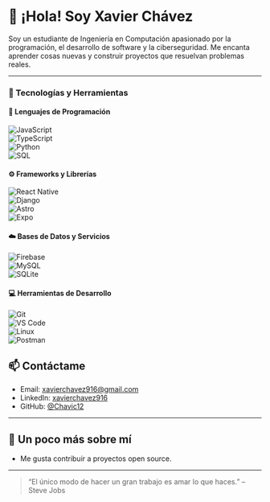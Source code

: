 # 👋 ¡Hola! Soy Xavier Chávez

Soy un estudiante de Ingeniería en Computación apasionado por la programación, el desarrollo de software y la ciberseguridad. Me encanta aprender cosas nuevas y construir proyectos que resuelvan problemas reales.

---

### 🚀 Tecnologías y Herramientas

#### 🧠 Lenguajes de Programación  
![JavaScript](https://img.shields.io/badge/JavaScript-F7DF1E?style=for-the-badge&logo=javascript&logoColor=black)  
![TypeScript](https://img.shields.io/badge/TypeScript-3178C6?style=for-the-badge&logo=typescript&logoColor=white)  
![Python](https://img.shields.io/badge/Python-3776AB?style=for-the-badge&logo=python&logoColor=white)  
![SQL](https://img.shields.io/badge/SQL-4479A1?style=for-the-badge&logo=mysql&logoColor=white)

#### ⚙️ Frameworks y Librerías  
![React Native](https://img.shields.io/badge/React_Native-61DAFB?style=for-the-badge&logo=react&logoColor=black)  
![Django](https://img.shields.io/badge/Django-092E20?style=for-the-badge&logo=django&logoColor=white)  
![Astro](https://img.shields.io/badge/Astro-000000?style=for-the-badge&logo=astro&logoColor=white)  
![Expo](https://img.shields.io/badge/Expo-000020?style=for-the-badge&logo=expo&logoColor=white)

#### ☁️ Bases de Datos y Servicios  
![Firebase](https://img.shields.io/badge/Firebase-FFCA28?style=for-the-badge&logo=firebase&logoColor=black)  
![MySQL](https://img.shields.io/badge/MySQL-00758F?style=for-the-badge&logo=mysql&logoColor=white)  
![SQLite](https://img.shields.io/badge/SQLite-003B57?style=for-the-badge&logo=sqlite&logoColor=white)

#### 💻 Herramientas de Desarrollo  
![Git](https://img.shields.io/badge/Git-F05032?style=for-the-badge&logo=git&logoColor=white)  
![VS Code](https://img.shields.io/badge/VS%20Code-007ACC?style=for-the-badge&logo=visual-studio-code&logoColor=white)  
![Linux](https://img.shields.io/badge/Linux-FCC624?style=for-the-badge&logo=linux&logoColor=black)  
![Postman](https://img.shields.io/badge/Postman-FF6C37?style=for-the-badge&logo=postman&logoColor=white)




## 📫 Contáctame

- Email: xavierchavez916@gmail.com
- LinkedIn: [xavierchavez916](https://linkedin.com/in/xavierchavez916)
- GitHub: [@Chavic12](https://github.com/chavic12)

---

## 🌱 Un poco más sobre mí

- Me gusta contribuir a proyectos open source.


---

> “El único modo de hacer un gran trabajo es amar lo que haces.” – Steve Jobs
